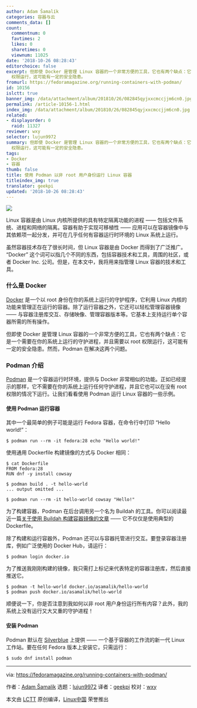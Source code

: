 ```yaml
---
author: Adam Šamalík
categories: 容器与云
comments_data: []
count:
  commentnum: 0
  favtimes: 2
  likes: 0
  sharetimes: 0
  viewnum: 11025
date: '2018-10-26 08:28:43'
editorchoice: false
excerpt: 但即使 Docker 是管理 Linux 容器的一个非常方便的工具，它也有两个缺点：它是一个需要在你的系统上运行的守护进程，并且需要以 root
  权限运行，这可能有一定的安全隐患。
fromurl: https://fedoramagazine.org/running-containers-with-podman/
id: 10156
islctt: true
banner_img: /data/attachment/album/201810/26/082845qyjxxcmccjjm6cn0.jpg
permalink: /article-10156-1.html
index_img: /data/attachment/album/201810/26/082845qyjxxcmccjjm6cn0.jpg.thumb.jpg
related:
- displayorder: 0
  raid: 11327
reviewer: wxy
selector: lujun9972
summary: 但即使 Docker 是管理 Linux 容器的一个非常方便的工具，它也有两个缺点：它是一个需要在你的系统上运行的守护进程，并且需要以 root
  权限运行，这可能有一定的安全隐患。
tags:
- Docker
- 容器
thumb: false
title: 使用 Podman 以非 root 用户身份运行 Linux 容器
titleindex_img: true
translator: geekpi
updated: '2018-10-26 08:28:43'
---
```


![](/data/attachment/album/201810/26/082845qyjxxcmccjjm6cn0.jpg)


Linux 容器是由 Linux 内核所提供的具有特定隔离功能的进程 —— 包括文件系统、进程和网络的隔离。容器有助于实现可移植性 —— 应用可以在容器镜像中与其依赖项一起分发，并可在几乎任何有容器运行时环境的 Linux 系统上运行。


虽然容器技术存在了很长时间，但 Linux 容器是由 Docker 而得到了广泛推广。 “Docker” 这个词可以指几个不同的东西，包括容器技术和工具，周围的社区，或者 Docker Inc. 公司。但是，在本文中，我将用来指管理 Linux 容器的技术和工具。


### 什么是 Docker


[Docker](https://docs.docker.com/) 是一个以 root 身份在你的系统上运行的守护程序，它利用 Linux 内核的功能来管理正在运行的容器。除了运行容器之外，它还可以轻松管理容器镜像 —— 与容器注册库交互、存储映像、管理容器版本等。它基本上支持运行单个容器所需的所有操作。


但即使 Docker 是管理 Linux 容器的一个非常方便的工具，它也有两个缺点：它是一个需要在你的系统上运行的守护进程，并且需要以 root 权限运行，这可能有一定的安全隐患。然而，Podman 在解决这两个问题。


### Podman 介绍


[Podman](https://podman.io/) 是一个容器运行时环境，提供与 Docker 非常相似的功能。正如已经提示的那样，它不需要在你的系统上运行任何守护进程，并且它也可以在没有 root 权限的情况下运行。让我们看看使用 Podman 运行 Linux 容器的一些示例。


#### 使用 Podman 运行容器


其中一个最简单的例子可能是运行 Fedora 容器，在命令行中打印 “Hello world!”：



```
$ podman run --rm -it fedora:28 echo "Hello world!"
```

使用通用 Dockerfile 构建镜像的方式与 Docker 相同：



```
$ cat Dockerfile
FROM fedora:28
RUN dnf -y install cowsay

$ podman build . -t hello-world
... output omitted ...

$ podman run --rm -it hello-world cowsay "Hello!"
```

为了构建容器，Podman 在后台调用另一个名为 Buildah 的工具。你可以阅读最近一篇[关于使用 Buildah 构建容器镜像的文章](https://fedoramagazine.org/daemon-less-container-management-buildah/) —— 它不仅仅是使用典型的 Dockerfile。


除了构建和运行容器外，Podman 还可以与容器托管进行交互。要登录容器注册库，例如广泛使用的 Docker Hub，请运行：



```
$ podman login docker.io
```

为了推送我刚刚构建的镜像，我只需打上标记来代表特定的容器注册库，然后直接推送它。



```
$ podman -t hello-world docker.io/asamalik/hello-world
$ podman push docker.io/asamalik/hello-world
```

顺便说一下，你是否注意到我如何以非 root 用户身份运行所有内容？此外，我的系统上没有运行又大又重的守护进程！


#### 安装 Podman


Podman 默认在 [Silverblue](https://silverblue.fedoraproject.org/) 上提供 —— 一个基于容器的工作流的新一代 Linux 工作站。要在任何 Fedora 版本上安装它，只需运行：



```
$ sudo dnf install podman
```



---


via: <https://fedoramagazine.org/running-containers-with-podman/>


作者：[Adam Šamalík](https://fedoramagazine.org/author/asamalik/) 选题：[lujun9972](https://github.com/lujun9972) 译者：[geekpi](https://github.com/geekpi) 校对：[wxy](https://github.com/wxy)


本文由 [LCTT](https://github.com/LCTT/TranslateProject) 原创编译，[Linux中国](https://linux.cn/) 荣誉推出